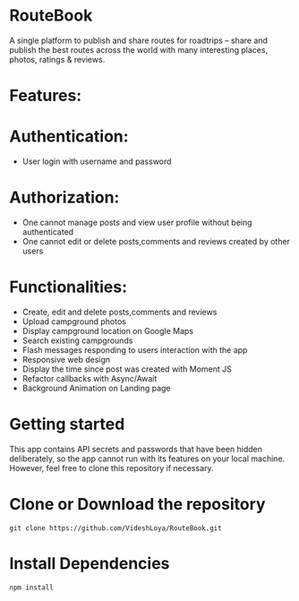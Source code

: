 # RouteBook

A single platform to publish and share routes for roadtrips – share
and publish the best routes across the world with many
interesting places, photos, ratings & reviews.

# Features:
# Authentication:

* User login with username and password

# Authorization:

* One cannot manage posts and view user profile without being authenticated
* One cannot edit or delete posts,comments and reviews created by other users

# Functionalities:

* Create, edit and delete posts,comments and reviews 
* Upload campground photos
* Display campground location on Google Maps
* Search existing campgrounds
* Flash messages responding to users interaction with the app
* Responsive web design
* Display the time since post was created with Moment JS
* Refactor callbacks with Async/Await
* Background Animation on Landing page 

# Getting started
This app contains API secrets and passwords that have been hidden deliberately, so the app cannot run with its features on your local machine. 
However, feel free to clone this repository if necessary.

# Clone or Download the repository
`git clone https://github.com/VideshLoya/RouteBook.git`

# Install Dependencies
`npm install`

